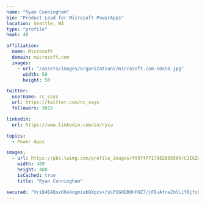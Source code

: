 ```yaml
---
name: "Ryan Cunningham"
bio: "Product Lead for Microsoft PowerApps"
location: Seattle, WA
type: "profile"
heat: 48

affiliation:
  name: Microsoft
  domain: microsoft.com
  images:
    - url: "/assets/images/organizations/microsoft.com-50x50.jpg"
      width: 50
      height: 50

twitter:
  username: rc_says
  url: https://twitter.com/rc_says
  followers: 3019

linkedin:
  url: https://www.linkedin.com/in/rycu

topics:
  - Power Apps

images:
  - url: https://pbs.twimg.com/profile_images/459747717862805504/CJIGZejd_400x400.png
    width: 400
    height: 400
    isCached: true
    title: "Ryan Cunningham"

secured: "VriD4E4Qsz66o4ogmiabQXpxs+/yLPUGHQB0hFNZ7/jF8vAfnaZmlLiY8jfcGxg1udZR2QtGj4bF9SGOlIuceXZXBMz62JOLfpRUr8nQnrN38fa3F/I/WXu2xCteXPP0tUe1v2/UFLv9/dXTO1J38kJpTBXdV1sxfwViUBqbTdBA6nkfK/JbiVGh45wJi1FY+F78SYlYX8rSMZriIQRH4ym4D1uO2VtEp5uHX9w99HQuxPjNgPzXwQ2eS/lO8Tv5lEJoaVfaqp/B0t7u/sFxfs9vlTFpK8fYTRitkdgClYiVdzAVBwawB43FE5k/AIK+Um89pqlzdGH76DNhnLj+Zi/z39i40QjIN8gZ15poQwyK7xxm0AWB4zNVVsbFbogz1f+qzia7cmjLaVrd+UDLsbAFbOdbWTMx6oAqT5mgjhY=;rFiVTisfHzv82K98efdoAA=="
---
```


